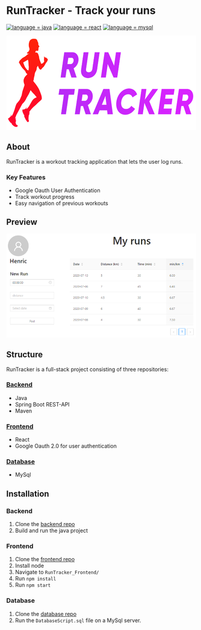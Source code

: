 # RunTracker - Track your runs

[![language = java](https://img.shields.io/badge/language-java-ff4b3b.svg)](#)
[![language = react](https://img.shields.io/badge/language-react-ffad3b.svg)](#)
[![language = mysql](https://img.shields.io/badge/language-mysql-ad3bff.svg)](#)


<p align="center">
   <img src="/README_res/RunTracker_Logo.png" height="250" />
</p>

## About
RunTracker is a workout tracking application that lets the user log runs.


### Key Features
* Google Oauth User Authentication
* Track workout progress
* Easy navigation of previous workouts

## Preview
<p align="center">
   <img src="/README_res/App_Screenshot.png"/>
</p>




## Structure
RunTracker is a full-stack project consisting of three repositories:
### [Backend](https://github.com/HenricAndersson/RunTracker_Backend "Backend Repository")
  * Java
  * Spring Boot REST-API
  * Maven 
  
### [Frontend](https://github.com/HenricAndersson/RunTracker_Frontend "Frontend Repository")
  * React
  * Google Oauth 2.0 for user authentication

### [Database](https://github.com/HenricAndersson/RunTracker_Database "Database Repository")
  * MySql

## Installation

### Backend
1. Clone the [backend repo](https://github.com/HenricAndersson/RunTracker_Backend)
2. Build and run the java project

### Frontend
1. Clone the [frontend repo](https://github.com/HenricAndersson/RunTracker_Frontend)
2. Install node
3. Navigate to `RunTracker_Frontend/`
4. Run `npm install`
5. Run `npm start`

### Database
1. Clone the [database repo](https://github.com/HenricAndersson/RunTracker_Database)
2. Run the `DatabaseScript.sql` file on a MySql server.
